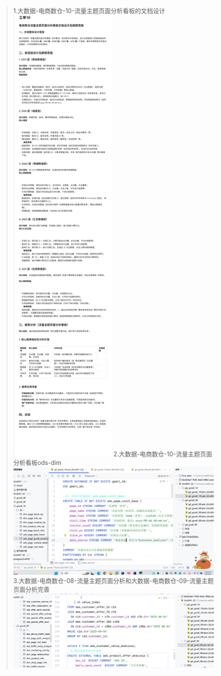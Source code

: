 >1.大数据-电商数仓-10-流量主题页面分析看板的文档设计
> ![img.png](img.png)
> 2.大数据-电商数仓-10-流量主题页面分析看板ods-dim
> ![img_1.png](img_1.png)
> 3.大数据-电商数仓-08-流量主题页面分析和大数据-电商数仓-09-流量主题页面分析完善
> ![img_2.png](img_2.png)